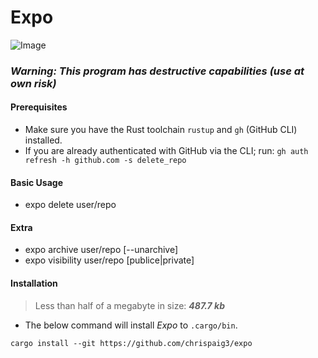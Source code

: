 # Expo

![Image](https://github.com/user-attachments/assets/a3f1f574-c9f9-4caf-9573-9ac29594a53f)

### ***Warning: This program has destructive capabilities (use at own risk)***

#### Prerequisites
- Make sure you have the Rust toolchain `rustup` and `gh` (GitHub CLI) installed.
- If you are already authenticated with GitHub via the CLI; run: `gh auth refresh -h github.com -s delete_repo`

#### Basic Usage
- expo delete user/repo

#### Extra
- expo archive user/repo [--unarchive]
- expo visibility user/repo [publice|private]

#### Installation
> Less than half of a megabyte in size: ***487.7 kb***
- The below command will install *Expo* to `.cargo/bin`.

```
cargo install --git https://github.com/chrispaig3/expo
```
